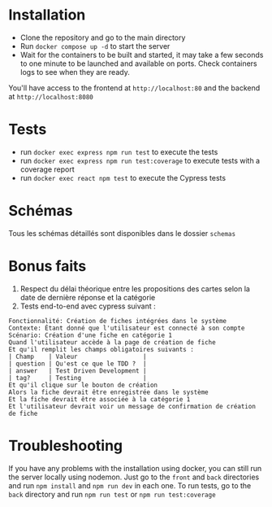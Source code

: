 # Installation

- Clone the repository and go to the main directory
- Run `docker compose up -d` to start the server
- Wait for the containers to be built and started, it may take a few seconds to one minute to be launched and available on ports. Check containers logs to see when they are ready.

You'll have access to the frontend at `http://localhost:80` and the backend at `http://localhost:8080`

# Tests

- run `docker exec express npm run test` to execute the tests
- run `docker exec express npm run test:coverage` to execute tests with a coverage report
- run `docker exec react npm test` to execute the Cypress tests

# Schémas
Tous les schémas détaillés sont disponibles dans le dossier `schemas`

# Bonus faits
1. Respect du délai théorique entre les propositions des cartes selon la date de dernière réponse et la catégorie
2. Tests end-to-end avec cypress suivant :
```
Fonctionnalité: Création de fiches intégrées dans le système
Contexte: Étant donné que l'utilisateur est connecté à son compte
Scénario: Création d'une fiche en catégorie 1
Quand l'utilisateur accède à la page de création de fiche
Et qu'il remplit les champs obligatoires suivants :
| Champ    | Valeur                  |
| question | Qu'est ce que le TDD ?  |
| answer   | Test Driven Development |
| tag?     | Testing                 |
Et qu'il clique sur le bouton de création
Alors la fiche devrait être enregistrée dans le système
Et la fiche devrait être associée à la catégorie 1
Et l'utilisateur devrait voir un message de confirmation de création de fiche
```

# Troubleshooting

If you have any problems with the installation using docker, you can still run the server locally using nodemon.
Just go to the `front` and `back` directories and run `npm install` and `npm run dev` in each one.
To run tests, go to the `back` directory and run `npm run test` or `npm run test:coverage`
